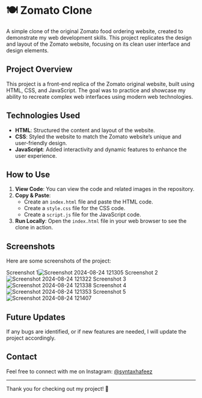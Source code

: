 # 🍽️ Zomato Clone

A simple clone of the original Zomato food ordering website, created to demonstrate my web development skills. This project replicates the design and layout of the Zomato website, focusing on its clean user interface and design elements.

## Project Overview

This project is a front-end replica of the Zomato original website, built using HTML, CSS, and JavaScript. The goal was to practice and showcase my ability to recreate complex web interfaces using modern web technologies.

## Technologies Used

- **HTML**: Structured the content and layout of the website.
- **CSS**: Styled the website to match the Zomato website’s unique and user-friendly design.
- **JavaScript**: Added interactivity and dynamic features to enhance the user experience.

## How to Use

1. **View Code**: You can view the code and related images in the repository.
2. **Copy & Paste**:
   - Create an `index.html` file and paste the HTML code.
   - Create a `style.css` file for the CSS code.
   - Create a `script.js` file for the JavaScript code.
3. **Run Locally**: Open the `index.html` file in your web browser to see the clone in action.

## Screenshots

Here are some screenshots of the project:

Screenshot 1![Screenshot 2024-08-24 121305](https://github.com/user-attachments/assets/0df8195b-e9c2-4997-93e8-025b38a36aad)
Screenshot 2![Screenshot 2024-08-24 121322](https://github.com/user-attachments/assets/b2c4b678-3beb-4d4d-87b0-7dc710c2fe59)
Screenshot 3![Screenshot 2024-08-24 121338](https://github.com/user-attachments/assets/400aac49-d0b6-4fa2-bb86-0fd1519a494b)
Screenshot 4![Screenshot 2024-08-24 121353](https://github.com/user-attachments/assets/9d15851c-ba6c-4c98-bf90-ee7dda59fd8e)
Screenshot 5![Screenshot 2024-08-24 121407](https://github.com/user-attachments/assets/93b7894a-0c07-4e47-9def-9f16f40a8904)

## Future Updates

If any bugs are identified, or if new features are needed, I will update the project accordingly.

## Contact

Feel free to connect with me on Instagram: [@syntaxhafeez](https://www.instagram.com/syntaxhafeez)

---

Thank you for checking out my project! 🍔